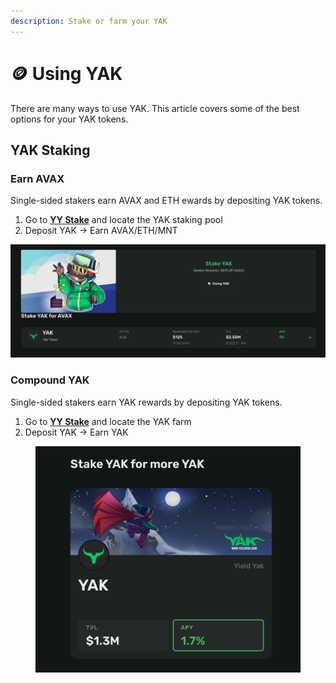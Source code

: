 ```yaml
---
description: Stake or farm your YAK
---
```


# 🪙 Using YAK

There are many ways to use YAK. This article covers some of the best options for your YAK tokens.

## YAK Staking

### Earn AVAX

Single-sided stakers earn AVAX and ETH ewards by depositing YAK tokens.

1. Go to [**YY Stake**](https://yieldyak.com/stake) and locate the YAK staking pool
2. Deposit YAK -> Earn AVAX/ETH/MNT

![$YAK Single Sided Staking](<../.gitbook/assets/Screenshot 2023-10-06 at 14.38.23.png>)

### Compound YAK

Single-sided stakers earn YAK rewards by depositing YAK tokens.

1. Go to  [**YY Stake**](https://yieldyak.com/stake)  and locate the YAK farm
2. Deposit YAK -> Earn YAK

<figure><img src="../.gitbook/assets/Screenshot 2023-10-06 at 14.37.21.png" alt="" width="563"><figcaption></figcaption></figure>

